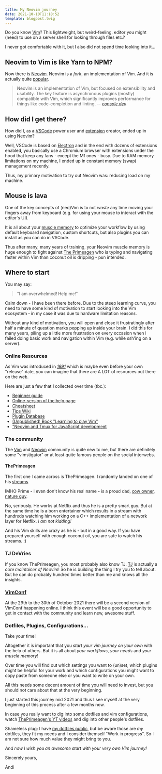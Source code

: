 ```yaml
---
title: My Neovim journey
date: 2021-10-10T11:18:52
template: blogpost.twig
---
```


Do you know [Vim](https://www.vim.org/)? This lightweight, but
weird-feeling, editor you might (need) to use on a server shell
for looking through files etc.?

I never got comfortable with it, but I also did not spend time
looking into it...

## Neovim to Vim is like Yarn to NPM?

Now there is [Neovim](https://neovim.io/). Neovim is a _fork_,
an implementation of Vim. And it is actually quite
[popular](https://twitter.com/github_tracker/status/1446845600826372100).

> Neovim is an implementation of Vim, but focused on
> extensibility and usability. The key feature is asynchronous
> plugins (mostly) compatible with Vim, which significantly
> improves performance for things like code-completion and
> linting.
> -- <cite>[console.dev](https://console.dev/articles/neovim-best-code-editor-ide-for-developers/)</cite>

## How did I get there?

How did I, as a [VSCode](https://code.visualstudio.com/) power user and
[extension](https://marketplace.visualstudio.com/items?itemName=andi1984.tinypng)
creator, ended up in using Neovim?

Well, VSCode is based on [Electron](https://www.electronjs.org/) and in the end
with dozens of extensions enabled, you basically use a Chromium browser with
extensions under the hood that keep any fans - except the M1 ones -
busy. Due to RAM memory limitations on my machine, I ended up in constant
memory (swap) management recently.

Thus, my primary motivation to try out Neovim was: reducing load on my
machine.

## Mouse is lava

One of the key concepts of (neo)Vim is to not _waste_ any time moving your
fingers away from keyboard (e.g. for using your mouse to interact with the
editor's UI).

It is all about your [muscle
memory](https://en.wikipedia.org/wiki/Muscle_memory) to optimize your workflow
by using default keyboard navigation, custom shortcuts, but also plugins you
can install as you can do in VSCode. 

Thus after many, many years of training, your Neovim muscle memory is huge enough to 
fight against [The Primeagen](https://www.youtube.com/watch?v=H3o4l4GVLW0) who
is typing and navigating faster within Vim than coconut oil is dripping - pun intended.

## Where to start

You may say:

> "I am overwhelmed! Help me!"

Calm down - I have been there before. Due to the steep learning curve, you need
to have some kind of motivation to start looking into the Vim ecosystem - in
my case it was due to hardware limitation reasons.

Without any kind of motivation, you will open and close it frustratingly after
half a minute of question marks popping up inside your brain. I did this for
many years, piling up a little more frustration on every occasion when I failed
doing basic work and navigation within Vim (e.g. while ssh'ing on a server).

### Online Resources

As Vim was introduced in [_1991_](https://de.wikipedia.org/wiki/Vim) which is
maybe even before your own "release" date, you can imagine that there are A LOT
of resources out there on the web.

Here are just a few that I collected over time (tbc.):

- [Beginner guide](https://thevaluale.dev/vim-beginner/)
- [Online-version of the help page](https://vimhelp.org/)
- [Cheatsheet](https://devhints.io/vim)
- [Tips Wiki](https://vim.fandom.com/wiki/Vim_Tips_Wiki)
- [Plugin Database](https://vimawesome.com/)
- [(Unpublished) Book "Learning to play Vim"](https://themouseless.dev/vim/)
- ["Neovim and Tmux for JavaScript development](https://elijahmanor.com/blog/neovim-tmux)

### The community

The [Vim](https://www.vim.org/community.php) and
[Neovim](https://neovim.io/community/) community is quite new to me, but there
are definitely some "vimstigator" or at least quite famous people on the social
interwebs.

#### ThePrimeagen

The first one I came across is ThePrimeagen. I randomly landed on one of his
[streams](https://www.twitch.tv/theprimeagen).

IMHO Prime - I even don't know his real name - is a proud dad, [cow
owner](https://twitter.com/ThePrimeagen/status/1446177392536477703), [nature
guy](https://twitter.com/ThePrimeagen/status/1445163951201955847). 

No, seriously. He works at Netflix and thus he is a pretty smart guy. But at
the same time he is a born entertainer which results in a stream with hundreds
watching him working on a C++ implementation of a network layer for Netflix. _I
am not kidding!_

And his Vim skills are crazy as he is - but in a good way. If you have prepared
yourself with enough coconut oil, you are safe to watch his streams. :)

### TJ DeVries

If you know ThePrimeagen, you most probably also know TJ.
[TJ](https://github.com/tjdevries) is actually a
_core maintainer of Neovim_! So he is building the thing I try you to tell
about. But he can do probably hundred times better than me and knows all the
insights.

### [VimConf](https://www.vimconf.live/)

At the 29th to the 30th of October 2021 there will be a second version of
VimConf happening online. I think this event will be a good opportunity to get
in contact with the community and learn new, awesome stuff.

### Dotfiles, Plugins, Configurations...

Take your time!

Altogether it is important that you _start your vim journey on your own_ with
the help of others. But it is all about _your workflows_, _your needs_ and
_your muscle memory_!

Over time you will find out which settings you want to (un)set, which plugins
might be helpful for your work and which configurations you might want to copy
paste from someone else or you want to write on your own.

All this needs some decent amount of time you will need to invest, but you
should not care about that at the very beginning.

I just started this journey mid 2021 and thus I see myself at the very
beginning of this process after a few months now. 

In case you really want to dig into some dotfiles and vim configurations, watch
[ThePrimeagen's YT videos](https://www.youtube.com/watch?v=DogKdiRx7ls) and dig
into other people's dotfiles.

Shameless plug: I have [my dotfiles
public](https://github.com/andi1984/dotfiles/tree/master/vim/lua), but be aware
those are _my_ dotfiles, they fit my needs and I consider themself "Work in
progress". So I am not sure how much value they might bring to you.

_And now I wish you an awesome start with your very own Vim journey!_

Sincerely yours,

Andi
